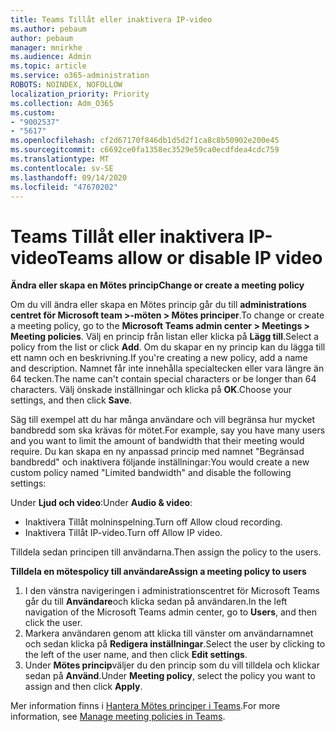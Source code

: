 ```yaml
---
title: Teams Tillåt eller inaktivera IP-video
ms.author: pebaum
author: pebaum
manager: mnirkhe
ms.audience: Admin
ms.topic: article
ms.service: o365-administration
ROBOTS: NOINDEX, NOFOLLOW
localization_priority: Priority
ms.collection: Adm_O365
ms.custom:
- "9002537"
- "5617"
ms.openlocfilehash: cf2d67170f846db1d5d2f1ca8c8b50902e200e45
ms.sourcegitcommit: c6692ce0fa1358ec3529e59ca0ecdfdea4cdc759
ms.translationtype: MT
ms.contentlocale: sv-SE
ms.lasthandoff: 09/14/2020
ms.locfileid: "47670202"
---
```

# <a name="teams-allow-or-disable-ip-video"></a><span data-ttu-id="ee587-102">Teams Tillåt eller inaktivera IP-video</span><span class="sxs-lookup"><span data-stu-id="ee587-102">Teams allow or disable IP video</span></span>

<span data-ttu-id="ee587-103">**Ändra eller skapa en Mötes princip**</span><span class="sxs-lookup"><span data-stu-id="ee587-103">**Change or create a meeting policy**</span></span>

<span data-ttu-id="ee587-104">Om du vill ändra eller skapa en Mötes princip går du till **administrations centret för Microsoft team >-möten > Mötes principer**.</span><span class="sxs-lookup"><span data-stu-id="ee587-104">To change or create a meeting policy, go to the **Microsoft Teams admin center > Meetings > Meeting policies**.</span></span> <span data-ttu-id="ee587-105">Välj en princip från listan eller klicka på **Lägg till**.</span><span class="sxs-lookup"><span data-stu-id="ee587-105">Select a policy from the list or click **Add**.</span></span> <span data-ttu-id="ee587-106">Om du skapar en ny princip kan du lägga till ett namn och en beskrivning.</span><span class="sxs-lookup"><span data-stu-id="ee587-106">If you're creating a new policy, add a name and description.</span></span> <span data-ttu-id="ee587-107">Namnet får inte innehålla specialtecken eller vara längre än 64 tecken.</span><span class="sxs-lookup"><span data-stu-id="ee587-107">The name can't contain special characters or be longer than 64 characters.</span></span> <span data-ttu-id="ee587-108">Välj önskade inställningar och klicka på **OK**.</span><span class="sxs-lookup"><span data-stu-id="ee587-108">Choose your settings, and then click **Save**.</span></span>

<span data-ttu-id="ee587-109">Säg till exempel att du har många användare och vill begränsa hur mycket bandbredd som ska krävas för mötet.</span><span class="sxs-lookup"><span data-stu-id="ee587-109">For example, say you have many users and you want to limit the amount of bandwidth that their meeting would require.</span></span> <span data-ttu-id="ee587-110">Du kan skapa en ny anpassad princip med namnet "Begränsad bandbredd" och inaktivera följande inställningar:</span><span class="sxs-lookup"><span data-stu-id="ee587-110">You would create a new custom policy named "Limited bandwidth" and disable the following settings:</span></span>

<span data-ttu-id="ee587-111">Under **Ljud och video**:</span><span class="sxs-lookup"><span data-stu-id="ee587-111">Under **Audio & video**:</span></span>

- <span data-ttu-id="ee587-112">Inaktivera Tillåt molninspelning.</span><span class="sxs-lookup"><span data-stu-id="ee587-112">Turn off Allow cloud recording.</span></span>
- <span data-ttu-id="ee587-113">Inaktivera Tillåt IP-video.</span><span class="sxs-lookup"><span data-stu-id="ee587-113">Turn off Allow IP video.</span></span>

<span data-ttu-id="ee587-114">Tilldela sedan principen till användarna.</span><span class="sxs-lookup"><span data-stu-id="ee587-114">Then assign the policy to the users.</span></span>

<span data-ttu-id="ee587-115">**Tilldela en mötespolicy till användare**</span><span class="sxs-lookup"><span data-stu-id="ee587-115">**Assign a meeting policy to users**</span></span>

1. <span data-ttu-id="ee587-116">I den vänstra navigeringen i administrationscentret för Microsoft Teams går du till **Användare**och klicka sedan på användaren.</span><span class="sxs-lookup"><span data-stu-id="ee587-116">In the left navigation of the Microsoft Teams admin center, go to **Users**, and then click the user.</span></span>
2. <span data-ttu-id="ee587-117">Markera användaren genom att klicka till vänster om användarnamnet och sedan klicka på **Redigera inställningar**.</span><span class="sxs-lookup"><span data-stu-id="ee587-117">Select the user by clicking to the left of the user name, and then click **Edit settings**.</span></span>
3. <span data-ttu-id="ee587-118">Under **Mötes princip**väljer du den princip som du vill tilldela och klickar sedan på **Använd**.</span><span class="sxs-lookup"><span data-stu-id="ee587-118">Under **Meeting policy**, select the policy you want to assign and then click **Apply**.</span></span>

<span data-ttu-id="ee587-119">Mer information finns i [Hantera Mötes principer i Teams](https://docs.microsoft.com/microsoftteams/meeting-policies-in-teams).</span><span class="sxs-lookup"><span data-stu-id="ee587-119">For more information, see [Manage meeting policies in Teams](https://docs.microsoft.com/microsoftteams/meeting-policies-in-teams).</span></span>
